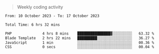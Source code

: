 > Weekly coding activity
<!--START_SECTION:waka-->

```txt
From: 10 October 2023 - To: 17 October 2023

Total Time: 6 hrs 32 mins

PHP              4 hrs 8 mins    ███████████████▓░░░░░░░░░   63.32 %
Blade Template   2 hrs 22 mins   █████████░░░░░░░░░░░░░░░░   36.27 %
JavaScript       1 min           ░░░░░░░░░░░░░░░░░░░░░░░░░   00.36 %
CSS              0 secs          ░░░░░░░░░░░░░░░░░░░░░░░░░   00.04 %
```

<!--END_SECTION:waka-->
